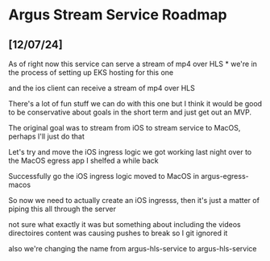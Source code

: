 # Argus Stream Service Roadmap 

## [12/07/24]

As of right now this service can serve a stream of mp4 over HLS
    * we're in the process of setting up EKS hosting for this one 

and the ios client can receive a stream of mp4 over HLS

There's a lot of fun stuff we can do with this one but I think it would be good to be conservative about goals in the short term and just get out an MVP. 

The original goal was to stream from iOS to stream service to MacOS, perhaps I'll just do that

Let's try and move the iOS ingress logic we got working last night over to the MacOS egress app I shelfed a while back

Successfully go the iOS ingress logic moved to MacOS in argus-egress-macos

So now we need to actually create an iOS ingresss, then it's just a matter of piping this all through the server 

not sure what exactly it was but something about including the videos directoires content was causing pushes to break so I git ignored it

also we're changing the name from argus-hls-service to argus-hls-service